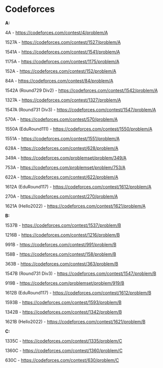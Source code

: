 # Codeforces

**A:**

4A - https://codeforces.com/contest/4/problem/A

1527A - https://codeforces.com/contest/1527/problem/A

1541A - https://codeforces.com/contest/1541/problem/A

1175A - https://codeforces.com/contest/1175/problem/A

152A - https://codeforces.com/contest/152/problem/A

84A - https://codeforces.com/contest/84/problem/A

1542A (Round729 Div2) - https://codeforces.com/contest/1542/problem/A

1327A - https://codeforces.com/contest/1327/problem/A

1547A (Round731 Div3) - https://codeforces.com/contest/1547/problem/A

570A - https://codeforces.com/contest/570/problem/A

1550A (EduRound111) - https://codeforces.com/contest/1550/problem/A

1551A - https://codeforces.com/contest/1551/problem/A

628A - https://codeforces.com/contest/628/problem/A

349A - https://codeforces.com/problemset/problem/349/A

753A - https://codeforces.com/problemset/problem/753/A

622A - https://codeforces.com/contest/622/problem/A

1612A (EduRound117) - https://codeforces.com/contest/1612/problem/A

270A - https://codeforces.com/contest/270/problem/A

1621A (Hello2022) - https://codeforces.com/contest/1621/problem/A








**B:**


1537B - https://codeforces.com/contest/1537/problem/B

1216B - https://codeforces.com/contest/1216/problem/B

991B - https://codeforces.com/contest/991/problem/B

158B - https://codeforces.com/contest/158/problem/B

363B - https://codeforces.com/contest/363/problem/B

1547B (Round731 Div3) - https://codeforces.com/contest/1547/problem/B

919B - https://codeforces.com/problemset/problem/919/B

1612B (EduRound117) - https://codeforces.com/contest/1612/problem/B

1593B - https://codeforces.com/contest/1593/problem/B

1342B - https://codeforces.com/contest/1342/problem/B

1621B (Hello2022) - https://codeforces.com/contest/1621/problem/B









**C:**

1335C - https://codeforces.com/contest/1335/problem/C

1360C - https://codeforces.com/contest/1360/problem/C

630C - https://codeforces.com/contest/630/problem/C



